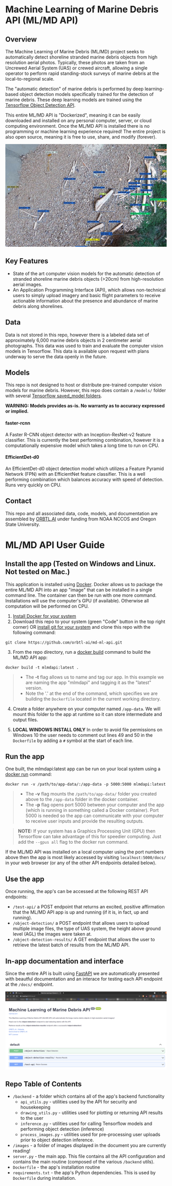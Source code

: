 # Machine Learning of Marine Debris API (ML/MD API)
## Overview
The Machine Learning of Marine Debris (ML/MD) project seeks to automatically detect shoreline stranded marine debris objects from high resolution aerial photos. Typically, these photos are taken from an Uncrewed Aerial System (UAS) or crewed aircraft, allowing a single operator to perform rapid standing-stock surveys of marine debris at the local-to-regional scale.

The "automatic detection" of marine debris is performed by deep learning-based object detection models specifically trained for the detection of marine debris. These deep learning models are trained using the [Tensorflow Object Detection API](https://github.com/tensorflow/models/blob/master/research/object_detection/README.md).

This entire ML/MD API is "Dockerized", meaning it can be easily downloaded and installed on any personal computer, server, or cloud computing environment. Once the ML/MD API is installed there is no programming or machine learning experience required! The entire project is also open source, meaning it is free to use, share, and modify (forever). 

![An image showing detections of plastic, wood, and other manmade marine debris along a complex shoreline image.](https://github.com/orbtl-ai/md-ml-api/blob/main/images/api_demo_main.png)

## Key Features
 - State of the art computer vision models for the automatic detection of stranded shoreline marine debris objects (>20cm) from high-resolution aerial images.
 - An Application Programming Interface (API), which allows non-technical users to simply upload imagery and basic flight parameters to receive actionable information about the presence and abundance of marine debris along shorelines.

## Data
Data is not stored in this repo, however there is a labeled data set of approximately 6,000 marine debris objects in 2 centimeter aerial photographs. This data was used to train and evaluate the computer vision models in Tensorflow. This data is available upon request with plans underway to serve the data openly in the future.
## Models
This repo is not designed to host or distribute pre-trained computer vision models for marine debris. However, this repo does contain a ```/models/``` folder with several [Tensorflow saved_model folders](https://www.tensorflow.org/guide/saved_model).

**WARNING: Models provides as-is. No warranty as to accuracy expressed or implied.**

#### faster-rcnn
A Faster R-CNN object detector with an Inception-ResNet-v2 feature classifier. This is currently the best performing combination, however it is a computationally expensive model which takes a long time to run on CPU.
#### EfficientDet-d0
An EfficientDet-d0 object detection model which utilizes a Feature Pyramid Network (FPN) with an EfficientNet feature classifier. This is a well performing combination which balances accuracy with speed of detection. Runs very quickly on CPU.
## Contact
This repo and all associated data, code, models, and documentation are assembled by [ORBTL.AI](ross@orbtl.ai) under funding from NOAA NCCOS and Oregon State University.
# ML/MD API User Guide
## Install the app (Tested on Windows and Linux. Not tested on Mac.)
This application is installed using [Docker](https://www.docker.com/). Docker allows us to package the entire ML/MD API into an app "image" that can be installed in a single command line. The container can then be run with one more command. Installations will use the computer's GPU (if available). Otherwise all computation will be performed on CPU.

1. [Install Docker for your system](https://docs.docker.com/engine/install/)
2. Download this repo to your system (green "Code" button in the top right corner) OR [install git for your system](https://git-scm.com/) and clone this repo with the following command:
```
git clone https://github.com/orbtl-ai/md-ml-api.git
```
3. From the repo directory, run a [docker build](https://docs.docker.com/engine/reference/commandline/build/) command to build the ML/MD API app:
```
docker build -t mlmdapi:latest .
```
> - The **-t** flag allows us to name and tag our app. In this example we are naming the app "mlmdapi" and tagging it as the "latest" version.
> - Note the '.' at the end of the command, which specifies we are building the ```Dockerfile``` located in the current working directory.

4. Create a folder anywhere on your computer named ```/app-data```. We will mount this folder to the app at runtime so it can store intermediate and output files.

5. **LOCAL WINDOWS INSTALL ONLY** In order to avoid file permissions on Windows 10 the user needs to comment out lines 49 and 50 in the ```Dockerfile``` by adding a ```#``` symbol at the start of each line.

## Run the app
One built, the mlmdapi:latest app can be run on your local system using a [docker run](https://docs.docker.com/engine/reference/commandline/run/) command:
```
docker run -v /path/to/app-data/:/app-data -p 5000:5000 mlmdapi:latest
```
> - The **-v** flag mounts the ```/path/to/app-data/``` folder you created above to the ```/app-data``` folder in the docker container.<br>
> - The **-p** flag opens port 5000 between your computer and the app (which is running in something called a Docker container). Port 5000 is needed so the app can communicate with your computer to receive user inputs and provide the resulting outputs.<br>

> **NOTE:** If your system has a Graphics Processing Unit (GPU) then Tensorflow can take advantage of this for speedier computing. Just add the ```--gpus all``` flag to the docker run command.

If the ML/MD API was installed on a local computer using the port numbers above then the app is most likely accessed by visiting ```localhost:5000/docs/``` in your web browser (or any of the other API endpoints detailed below).

## Use the app
Once running, the app's can be accessed at the following REST API endpoints:
- ```/test-api/``` a POST endpoint that returns an excited, positive affirmation that the ML/MD API app is up and running (if it is, in fact, up and running).
- ```/object-detection/``` a POST endpoint that allows users to upload multiple image files, the type of UAS system, the height above ground level (AGL) the images were taken at.
- ```/object-detection-results/``` A GET endpoint that allows the user to retrieve the latest batch of results from the ML/MD API.

## In-app documentation and interface
Since the entire API is built using [FastAPI](https://fastapi.tiangolo.com/) we are automatically presented with beautful documentation and an interace for testing each API endpoint at the ```/docs/``` endpoint.

![An image showing the API's /docs/ page, which shows additional app info and a testing interface.](https://github.com/orbtl-ai/md-ml-api/blob/main/images/api_docs_v02.png)

## Repo Table of Contents
- ```/backend``` - a folder which contains all of the app's backend functionality
  - ```api_utils.py``` - utilities used by the API for security and housekeeping
  - ```drawing_utils.py``` - utilities used for plotting or returning API results to the user
  - ```inference.py``` - utilities used for calling Tensorflow models and performing object detection (inference)
  - ```process_images.py``` - utilities used for pre-processing user uploads prior to object detection inference.
- ```/images``` - a folder of images displayed in the document you are currently reading!
- ```server.py``` - the main app. This file contains all the API configuration and contains the main routine (composed of the various ```/backend``` utils).
- ```Dockerfile``` - the app's installation routine
- ```requirements.txt``` - the app's Python dependencies. This is used by ```Dockerfile``` during installation.

